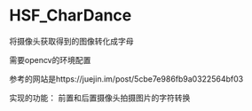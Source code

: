 # HSF_CharDance
将摄像头获取得到的图像转化成字母

需要opencv的环境配置

参考的网站是https://juejin.im/post/5cbe7e986fb9a0322564bf03

实现的功能：
  前置和后置摄像头拍摄图片的字符转换
  
